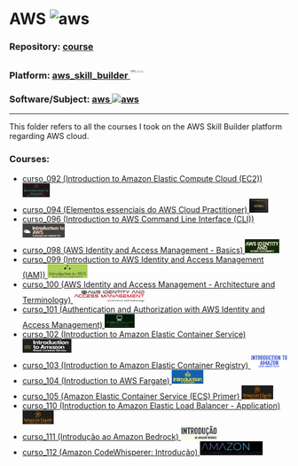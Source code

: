 # AWS   <img src="https://cdn.jsdelivr.net/gh/devicons/devicon/icons/amazonwebservices/amazonwebservices-original.svg" alt="aws" width="auto" height="45">

### Repository: [course](../../)
### Platform: <a href="../">aws_skill_builder   <img src="https://github.com/PedroHeeger/main/blob/main/0-aux/logos/plataforma/aws_skill_builder.png" alt="aws_skill_builder" width="auto" height="25"></a>
### Software/Subject: <a href="./">aws   <img src="https://cdn.jsdelivr.net/gh/devicons/devicon/icons/amazonwebservices/amazonwebservices-original.svg" alt="aws" width="auto" height="25"></a>

---

This folder refers to all the courses I took on the AWS Skill Builder platform regarding AWS cloud.

### Courses:
- <a href="./curso_092">curso_092 (Introduction to Amazon Elastic Compute Cloud (EC2))   <img src="./curso_092/0-aux/logo_course.png" alt="curso_092" width="auto" height="25"></a>
- <a href="./curso_094">curso_094 (Elementos essenciais do AWS Cloud Practitioner)   <img src="./curso_094/0-aux/logo_course.png" alt="curso_094" width="auto" height="25"></a>
- <a href="./curso_096">curso_096 (Introduction to AWS Command Line Interface (CLI))   <img src="./curso_096/0-aux/logo_course.png" alt="curso_096" width="auto" height="25"></a>
- <a href="./curso_098">curso_098 (AWS Identity and Access Management - Basics)   <img src="./curso_098/0-aux/logo_course.png" alt="curso_098" width="auto" height="25"></a>
- <a href="./curso_099">curso_099 (Introduction to AWS Identity and Access Management (IAM))   <img src="./curso_099/0-aux/logo_course.png" alt="curso_099" width="auto" height="25"></a>
- <a href="./curso_100">curso_100 (AWS Identity and Access Management - Architecture and Terminology)   <img src="./curso_100/0-aux/logo_course.png" alt="curso_100" width="auto" height="25"></a>
- <a href="./curso_101">curso_101 (Authentication and Authorization with AWS Identity and Access Management)   <img src="./curso_101/0-aux/logo_course.png" alt="curso_101" width="auto" height="25"></a>
- <a href="./curso_102">curso_102 (Introduction to Amazon Elastic Container Service)   <img src="./curso_102/0-aux/logo_course.png" alt="curso_102" width="auto" height="25"></a>
- <a href="./curso_103">curso_103 (Introduction to Amazon Elastic Container Registry)   <img src="./curso_103/0-aux/logo_course.png" alt="curso_103" width="auto" height="25"></a>
- <a href="./curso_104">curso_104 (Introduction to AWS Fargate)   <img src="./curso_104/0-aux/logo_course.png" alt="curso_104" width="auto" height="25"></a>
- <a href="./curso_105">curso_105 (Amazon Elastic Container Service (ECS) Primer)   <img src="./curso_105/0-aux/logo_course.png" alt="curso_105" width="auto" height="25"></a>
- <a href="./curso_110">curso_110 (Introduction to Amazon Elastic Load Balancer - Application)   <img src="./curso_110/0-aux/logo_course.png" alt="curso_110" width="auto" height="25"></a>
- <a href="./curso_111">curso_111 (Introdução ao Amazon Bedrock)   <img src="./curso_111/0-aux/logo_course.png" alt="curso_111" width="auto" height="25"></a>
- <a href="./curso_112">curso_112 (Amazon CodeWhisperer: Introdução)   <img src="./curso_112/0-aux/logo_course.png" alt="curso_112" width="auto" height="25"></a>